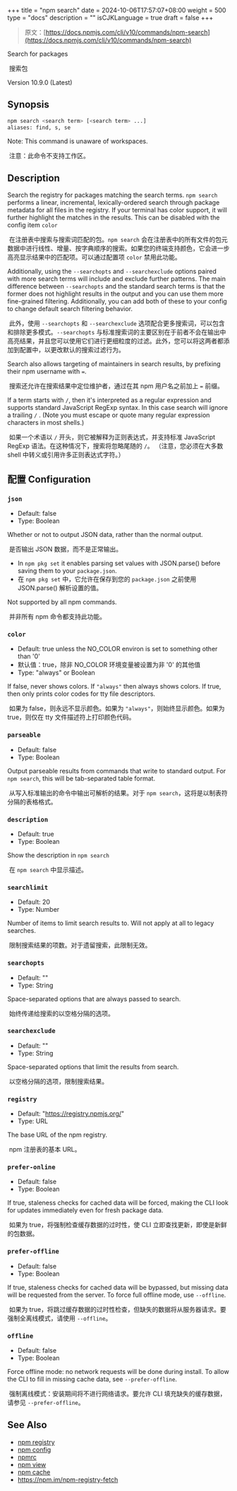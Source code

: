 +++
title = "npm search"
date = 2024-10-06T17:57:07+08:00
weight = 500
type = "docs"
description = ""
isCJKLanguage = true
draft = false
+++

> 原文：[https://docs.npmjs.com/cli/v10/commands/npm-search](https://docs.npmjs.com/cli/v10/commands/npm-search)

Search for packages

​	搜索包

Version 10.9.0 (Latest)

## Synopsis



```bash
npm search <search term> [<search term> ...]
aliases: find, s, se
```

Note: This command is unaware of workspaces.

​	注意：此命令不支持工作区。

## Description

Search the registry for packages matching the search terms. `npm search` performs a linear, incremental, lexically-ordered search through package metadata for all files in the registry. If your terminal has color support, it will further highlight the matches in the results. This can be disabled with the config item `color`

​	在注册表中搜索与搜索词匹配的包。`npm search` 会在注册表中的所有文件的包元数据中进行线性、增量、按字典顺序的搜索。如果您的终端支持颜色，它会进一步高亮显示结果中的匹配项。可以通过配置项 `color` 禁用此功能。

Additionally, using the `--searchopts` and `--searchexclude` options paired with more search terms will include and exclude further patterns. The main difference between `--searchopts` and the standard search terms is that the former does not highlight results in the output and you can use them more fine-grained filtering. Additionally, you can add both of these to your config to change default search filtering behavior.

​	此外，使用 `--searchopts` 和 `--searchexclude` 选项配合更多搜索词，可以包含和排除更多模式。`--searchopts` 与标准搜索词的主要区别在于前者不会在输出中高亮结果，并且您可以使用它们进行更细粒度的过滤。此外，您可以将这两者都添加到配置中，以更改默认的搜索过滤行为。

Search also allows targeting of maintainers in search results, by prefixing their npm username with `=`.

​	搜索还允许在搜索结果中定位维护者，通过在其 npm 用户名之前加上 `=` 前缀。

If a term starts with `/`, then it's interpreted as a regular expression and supports standard JavaScript RegExp syntax. In this case search will ignore a trailing `/` . (Note you must escape or quote many regular expression characters in most shells.)

​	如果一个术语以 `/` 开头，则它被解释为正则表达式，并支持标准 JavaScript RegExp 语法。在这种情况下，搜索将忽略尾随的 `/`。 （注意，您必须在大多数 shell 中转义或引用许多正则表达式字符。）

## 配置 Configuration

### `json`

- Default: false
- Type: Boolean

Whether or not to output JSON data, rather than the normal output.

​	是否输出 JSON 数据，而不是正常输出。

- In `npm pkg set` it enables parsing set values with JSON.parse() before saving them to your `package.json`.
- 在 `npm pkg set` 中，它允许在保存到您的 `package.json` 之前使用 JSON.parse() 解析设置的值。

Not supported by all npm commands.

​	并非所有 npm 命令都支持此功能。

### `color`

- Default: true unless the NO_COLOR environ is set to something other than '0'
- 默认值：true，除非 NO_COLOR 环境变量被设置为非 '0' 的其他值
- Type: "always" or Boolean

If false, never shows colors. If `"always"` then always shows colors. If true, then only prints color codes for tty file descriptors.

​	如果为 false，则永远不显示颜色。如果为 `"always"`，则始终显示颜色。如果为 true，则仅在 tty 文件描述符上打印颜色代码。

### `parseable`

- Default: false
- Type: Boolean

Output parseable results from commands that write to standard output. For `npm search`, this will be tab-separated table format.

​	从写入标准输出的命令中输出可解析的结果。对于 `npm search`，这将是以制表符分隔的表格格式。

### `description`

- Default: true
- Type: Boolean

Show the description in `npm search`

​	在 `npm search` 中显示描述。

### `searchlimit`

- Default: 20
- Type: Number

Number of items to limit search results to. Will not apply at all to legacy searches.

​	限制搜索结果的项数。对于遗留搜索，此限制无效。

### `searchopts`

- Default: ""
- Type: String

Space-separated options that are always passed to search.

​	始终传递给搜索的以空格分隔的选项。

### `searchexclude`

- Default: ""
- Type: String

Space-separated options that limit the results from search.

​	以空格分隔的选项，限制搜索结果。

### `registry`

- Default: "https://registry.npmjs.org/"
- Type: URL

The base URL of the npm registry.

​	npm 注册表的基本 URL。

### `prefer-online`

- Default: false
- Type: Boolean

If true, staleness checks for cached data will be forced, making the CLI look for updates immediately even for fresh package data.

​	如果为 true，将强制检查缓存数据的过时性，使 CLI 立即查找更新，即使是新鲜的包数据。

### `prefer-offline`

- Default: false
- Type: Boolean

If true, staleness checks for cached data will be bypassed, but missing data will be requested from the server. To force full offline mode, use `--offline`.

​	如果为 true，将跳过缓存数据的过时性检查，但缺失的数据将从服务器请求。要强制全离线模式，请使用 `--offline`。

### `offline`

- Default: false
- Type: Boolean

Force offline mode: no network requests will be done during install. To allow the CLI to fill in missing cache data, see `--prefer-offline`.

​	强制离线模式：安装期间将不进行网络请求。要允许 CLI 填充缺失的缓存数据，请参见 `--prefer-offline`。

## See Also

- [npm registry](https://docs.npmjs.com/cli/v10/using-npm/registry)
- [npm config](https://docs.npmjs.com/cli/v10/commands/npm-config)
- [npmrc](https://docs.npmjs.com/cli/v10/configuring-npm/npmrc)
- [npm view](https://docs.npmjs.com/cli/v10/commands/npm-view)
- [npm cache](https://docs.npmjs.com/cli/v10/commands/npm-cache)
- https://npm.im/npm-registry-fetch